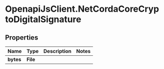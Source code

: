 # OpenapiJsClient.NetCordaCoreCryptoDigitalSignature

## Properties

Name | Type | Description | Notes
------------ | ------------- | ------------- | -------------
**bytes** | **File** |  | 


